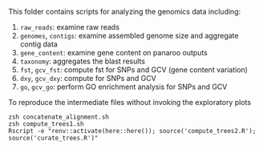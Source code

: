 This folder contains scripts for analyzing the genomics data including:

1. `raw_reads`: examine raw reads
2. `genomes`, `contigs`: examine assembled genome size and aggregate contig data
3. `gene_content`: examine gene content on panaroo outputs
4. `taxonomy`: aggregates the blast results
5. `fst`, `gcv_fst`: compute fst for SNPs and GCV (gene content variation)
6. `dxy`, `gcv_dxy`: compute for SNPs and GCV
7. `go`, `gcv_go`: perform GO enrichment analysis for SNPs and GCV

To reproduce the intermediate files without invoking the exploratory plots

```
zsh concatenate_alignment.sh
zsh compute_trees1.sh
Rscript -e "renv::activate(here::here()); source('compute_trees2.R'); source('curate_trees.R')"
```
